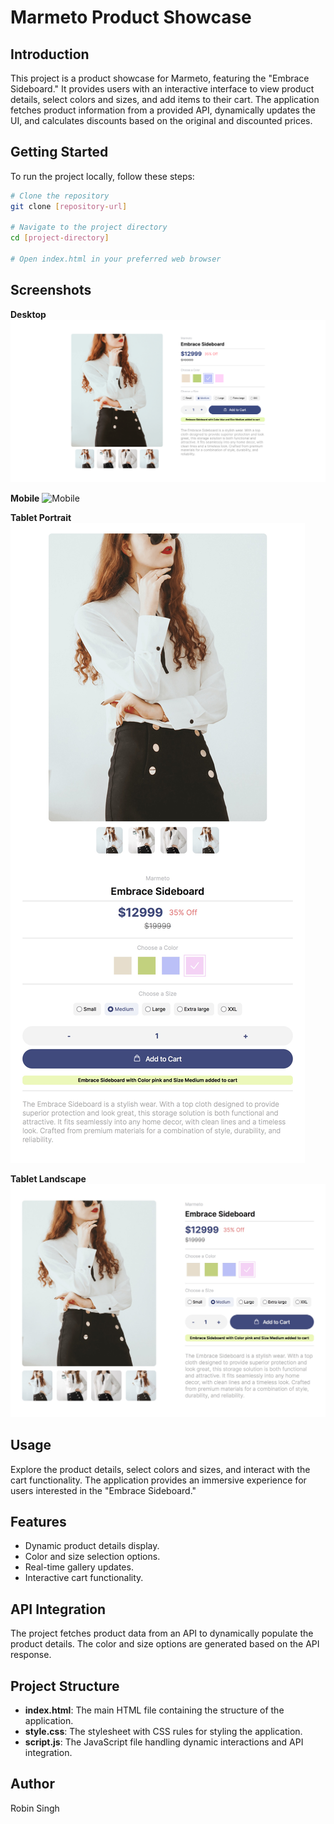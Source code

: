 # Marmeto Product Showcase

## Introduction

This project is a product showcase for Marmeto, featuring the "Embrace Sideboard." It provides users with an interactive interface to view product details, select colors and sizes, and add items to their cart. The application fetches product information from a provided API, dynamically updates the UI, and calculates discounts based on the original and discounted prices.

## Getting Started

To run the project locally, follow these steps:

```bash
# Clone the repository
git clone [repository-url]

# Navigate to the project directory
cd [project-directory]

# Open index.html in your preferred web browser
```

## Screenshots
__Desktop__
![Desktop](assets/Desktop.png)

__Mobile__
![Mobile](assets/Mobile.png)

__Tablet Portrait__
![Tablet](assets/TabletPortrait.JPG)

__Tablet Landscape__
![TabletLandscape](assets/TabletLandscape.JPG)


## Usage

Explore the product details, select colors and sizes, and interact with the cart functionality. The application provides an immersive experience for users interested in the "Embrace Sideboard."

## Features
* Dynamic product details display.
* Color and size selection options.
* Real-time gallery updates.
* Interactive cart functionality.

## API Integration
The project fetches product data from an API to dynamically populate the product details. The color and size options are generated based on the API response.

## Project Structure
* __index.html__: The main HTML file containing the structure of the application.
* __style.css__: The stylesheet with CSS rules for styling the application.
* __script.js__: The JavaScript file handling dynamic interactions and API integration.

## Author
Robin Singh